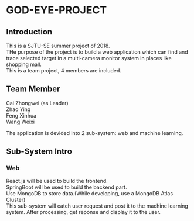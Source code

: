 # GOD-EYE-PROJECT

## Introduction 
This is a SJTU-SE summer project of 2018.  
THe purpose of the project is to build a web application which can find and trace selected target in a multi-camera monitor system in places like shopping mall.  
This is a team project, 4 members are included. 

## Team Member
Cai Zhongwei (as Leader)  
Zhao Ying  
Feng Xinhua  
Wang Weixi  
  
  
The application is devided into 2 sub-system: web and machine learning.  
## Sub-System Intro
### Web
React.js will be used to build the frontend.  
SpringBoot will be used to build the backend part.  
Use MongoDB to store data.(While developing, use a MongoDB Atlas Cluster)  
This sub-system will catch user request and post it to the machine learning system. After processing, get reponse and display it to the user.

